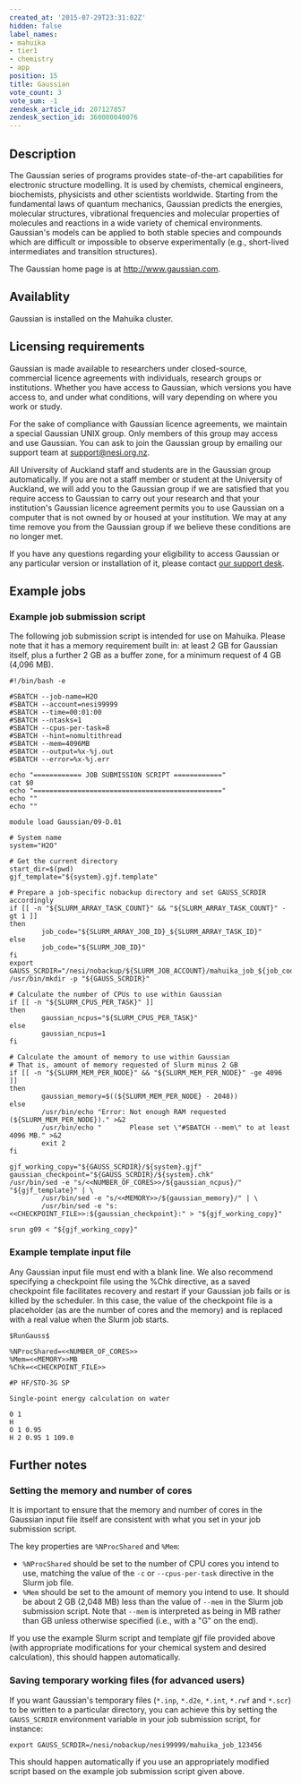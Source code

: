 ```yaml
---
created_at: '2015-07-29T23:31:02Z'
hidden: false
label_names:
- mahuika
- tier1
- chemistry
- app
position: 15
title: Gaussian
vote_count: 3
vote_sum: -1
zendesk_article_id: 207127857
zendesk_section_id: 360000040076
---
```


<!-- The above lines, specifying the category, section and title, must be
present and always comprising the first three lines of the article. -->

## Description

The Gaussian series of programs provides state-of-the-art capabilities
for electronic structure modelling. It is used by chemists, chemical
engineers, biochemists, physicists and other scientists worldwide.
Starting from the fundamental laws of quantum mechanics, Gaussian
predicts the energies, molecular structures, vibrational frequencies and
molecular properties of molecules and reactions in a wide variety of
chemical environments. Gaussian's models can be applied to both stable
species and compounds which are difficult or impossible to observe
experimentally (e.g., short-lived intermediates and transition
structures).

The Gaussian home page is at <http://www.gaussian.com>.

## Availablity

Gaussian is installed on the Mahuika cluster.

## Licensing requirements

Gaussian is made available to researchers under closed-source,
commercial licence agreements with individuals, research groups or
institutions. Whether you have access to Gaussian, which versions you
have access to, and under what conditions, will vary depending on where
you work or study.

For the sake of compliance with Gaussian licence agreements, we maintain
a special Gaussian UNIX group. Only members of this group may access and
use Gaussian. You can ask to join the Gaussian group by emailing our
support team at
[support@nesi.org.nz](mailto:support@nesi.org.nz?subject=Request%20to%20join%20the%20Gaussian%20group).

All University of Auckland staff and students are in the Gaussian group
automatically. If you are not a staff member or student at the
University of Auckland, we will add you to the Gaussian group if we are
satisfied that you require access to Gaussian to carry out your research
and that your institution's Gaussian licence agreement permits you to
use Gaussian on a computer that is not owned by or housed at your
institution. We may at any time remove you from the Gaussian group if we
believe these conditions are no longer met.

If you have any questions regarding your eligibility to access Gaussian
or any particular version or installation of it, please contact [our
support desk](mailto:support@nesi.org.nz).

## Example jobs

### Example job submission script

The following job submission script is intended for use on Mahuika.
Please note that it has a memory requirement built in: at least 2 GB for
Gaussian itself, plus a further 2 GB as a buffer zone, for a minimum
request of 4 GB (4,096 MB).

    #!/bin/bash -e

    #SBATCH --job-name=H2O
    #SBATCH --account=nesi99999
    #SBATCH --time=00:01:00
    #SBATCH --ntasks=1
    #SBATCH --cpus-per-task=8
    #SBATCH --hint=nomultithread
    #SBATCH --mem=4096MB
    #SBATCH --output=%x-%j.out
    #SBATCH --error=%x-%j.err

    echo "============ JOB SUBMISSION SCRIPT ============"
    cat $0
    echo "==============================================="
    echo ""
    echo ""

    module load Gaussian/09-D.01

    # System name
    system="H2O"

    # Get the current directory
    start_dir=$(pwd)
    gjf_template="${system}.gjf.template"

    # Prepare a job-specific nobackup directory and set GAUSS_SCRDIR accordingly
    if [[ -n "${SLURM_ARRAY_TASK_COUNT}" && "${SLURM_ARRAY_TASK_COUNT}" -gt 1 ]]
    then
            job_code="${SLURM_ARRAY_JOB_ID}_${SLURM_ARRAY_TASK_ID}"
    else
            job_code="${SLURM_JOB_ID}"
    fi
    export GAUSS_SCRDIR="/nesi/nobackup/${SLURM_JOB_ACCOUNT}/mahuika_job_${job_code}"
    /usr/bin/mkdir -p "${GAUSS_SCRDIR}"

    # Calculate the number of CPUs to use within Gaussian
    if [[ -n "${SLURM_CPUS_PER_TASK}" ]]
    then
            gaussian_ncpus="${SLURM_CPUS_PER_TASK}"
    else
            gaussian_ncpus=1
    fi

    # Calculate the amount of memory to use within Gaussian
    # That is, amount of memory requested of Slurm minus 2 GB
    if [[ -n "${SLURM_MEM_PER_NODE}" && "${SLURM_MEM_PER_NODE}" -ge 4096 ]]
    then
            gaussian_memory=$((${SLURM_MEM_PER_NODE} - 2048))
    else
            /usr/bin/echo "Error: Not enough RAM requested (${SLURM_MEM_PER_NODE})." >&2
            /usr/bin/echo "       Please set \"#SBATCH --mem\" to at least 4096 MB." >&2
            exit 2
    fi

    gjf_working_copy="${GAUSS_SCRDIR}/${system}.gjf"
    gaussian_checkpoint="${GAUSS_SCRDIR}/${system}.chk"
    /usr/bin/sed -e "s/<<NUMBER_OF_CORES>>/${gaussian_ncpus}/" "${gjf_template}" | \
            /usr/bin/sed -e "s/<<MEMORY>>/${gaussian_memory}/" | \
            /usr/bin/sed -e "s:<<CHECKPOINT_FILE>>:${gaussian_checkpoint}:" > "${gjf_working_copy}"

    srun g09 < "${gjf_working_copy}"

### Example template input file

Any Gaussian input file must end with a blank line. We also recommend
specifying a checkpoint file using the %Chk directive, as a saved
checkpoint file facilitates recovery and restart if your Gaussian job
fails or is killed by the scheduler. In this case, the value of the
checkpoint file is a placeholder (as are the number of cores and the
memory) and is replaced with a real value when the Slurm job starts.

    $RunGauss$

    %NProcShared=<<NUMBER_OF_CORES>>
    %Mem=<<MEMORY>>MB
    %Chk=<<CHECKPOINT_FILE>>

    #P HF/STO-3G SP

    Single-point energy calculation on water

    0 1
    H
    O 1 0.95
    H 2 0.95 1 109.0

## Further notes

### Setting the memory and number of cores

It is important to ensure that the memory and number of cores in the
Gaussian input file itself are consistent with what you set in your job
submission script.

The key properties are `%NProcShared` and `%Mem`:

-   `%NProcShared` should be set to the number of CPU cores you intend
    to use, matching the value of the `-c` or `--cpus-per-task`
    directive in the Slurm job file.
-   `%Mem` should be set to the amount of memory you intend to use. It
    should be about 2 GB (2,048 MB) less than the value of `--mem` in
    the Slurm job submission script. Note that `--mem` is interpreted as
    being in MB rather than GB unless otherwise specified (i.e., with a
    "G" on the end).

If you use the example Slurm script and template gjf file provided above
(with appropriate modifications for your chemical system and desired
calculation), this should happen automatically.

### Saving temporary working files (for advanced users)

If you want Gaussian's temporary files (`*.inp`, `*.d2e`, `*.int`,
`*.rwf` and `*.scr`) to be written to a particular directory, you can
achieve this by setting the `GAUSS_SCRDIR` environment variable in your
job submission script, for instance:

    export GAUSS_SCRDIR=/nesi/nobackup/nesi99999/mahuika_job_123456

This should happen automatically if you use an appropriately modified
script based on the example job submission script given above.
